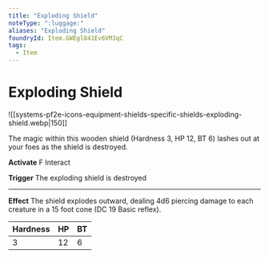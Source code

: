 ```yaml
---
title: "Exploding Shield"
noteType: ":luggage:"
aliases: "Exploding Shield"
foundryId: Item.GWEgl841Ev6VM3qC
tags:
  - Item
---
```


# Exploding Shield
![[systems-pf2e-icons-equipment-shields-specific-shields-exploding-shield.webp|150]]

The magic within this wooden shield (Hardness 3, HP 12, BT 6) lashes out at your foes as the shield is destroyed.

**Activate** F Interact

**Trigger** The exploding shield is destroyed

* * *

**Effect** The shield explodes outward, dealing 4d6 piercing damage to each creature in a 15 foot cone (DC 19 Basic reflex).

| Hardness | HP | BT |
| --- | --- | --- |
| 3 | 12 | 6 |
